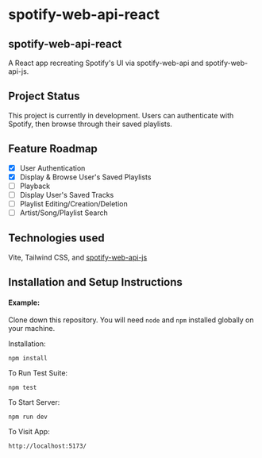 # spotify-web-api-react


## spotify-web-api-react

A React app recreating Spotify's UI via spotify-web-api and spotify-web-api-js.

## Project Status

This project is currently in development. Users can authenticate with Spotify, then browse through their saved playlists. 

## Feature Roadmap

- [x] User Authentication
- [x] Display & Browse User's Saved Playlists
- [ ] Playback 
- [ ] Display User's Saved Tracks
- [ ] Playlist Editing/Creation/Deletion 
- [ ] Artist/Song/Playlist Search 

<!-- ## Project Screen Shot(s)

[ PRETEND SCREEN SHOT IS HERE ]

[ PRETEND OTHER SCREEN SHOT IS HERE ] -->

## Technologies used

Vite, Tailwind CSS, and [spotify-web-api-js](https://github.com/JMPerez/spotify-web-api-js)


## Installation and Setup Instructions

#### Example:  

Clone down this repository. You will need `node` and `npm` installed globally on your machine.  

Installation:

`npm install`  

To Run Test Suite:  

`npm test`  

To Start Server:

`npm run dev`  

To Visit App:

`http://localhost:5173/` 
